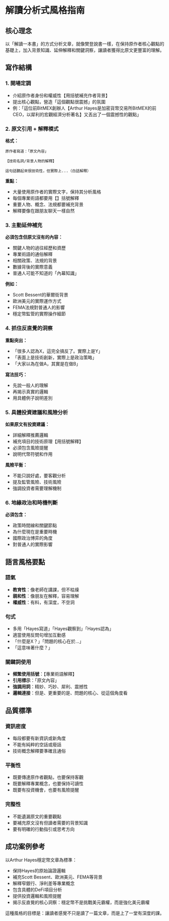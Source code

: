 # 解讀分析式風格指南

## 核心理念

以「解讀一本書」的方式分析文章，就像樊登說書一樣，在保持原作者核心觀點的基礎上，加入背景知識、延伸解釋和關鍵洞察，讓讀者獲得比原文更豐富的理解。

## 寫作結構

### 1. 開場定調

- 介紹原作者身份和權威性【用括號補充作者背景】
- 提出核心觀點，營造「這個觀點很震撼」的氛圍
- 例：「這位前BitMEX創辦人【Arthur Hayes是加密貨幣交易所BitMEX的前CEO，以犀利的宏觀經濟分析著名】又丟出了一個震撼性的觀點」

### 2. 原文引用 + 解釋模式

**格式：**

```
原作者寫道：「原文內容」

【技術名詞/背景人物的解釋】

這句話聽起來很技術性，但實際上...（白話解釋）
```

**重點：**

- 大量使用原作者的實際文字，保持其分析風格
- 每個專業術語都要用【】括號解釋
- 重要人物、概念、法規都要補充背景
- 解釋要像在跟朋友聊天一樣自然

### 3. 主動延伸補充

**必須包含但原文沒有的內容：**

- 關鍵人物的過往經歷和資歷
- 專業術語的通俗解釋
- 相關政策、法規的背景
- 數據背後的實際意義
- 普通人可能不知道的「內幕知識」

**例如：**

- Scott Bessent的華爾街背景
- 歐洲美元的實際運作方式
- FEMA法規對普通人的影響
- 穩定幣監管的實際操作細節

### 4. 抓住反直覺的洞察

**重點突出：**

- 「很多人認為X，這完全搞反了。實際上是Y」
- 「表面上是技術創新，實際上是政治策略」
- 「大家以為在做A，其實是在做B」

**寫法技巧：**

- 先說一般人的理解
- 再揭示真實的邏輯
- 用具體例子說明差別

### 5. 具體投資建議和風險分析

**如果原文有投資建議：**

- 詳細解釋推薦邏輯
- 補充項目的技術原理【用括號解釋】
- 必須包含風險提醒
- 說明代幣符號和作用

**風險平衡：**

- 不能只說好處，要客觀分析
- 提及監管風險、技術風險
- 強調投資者需要理解機制

### 6. 地緣政治和時機判斷

**必須包含：**

- 政策時間線和關鍵節點
- 為什麼現在是重要時機
- 國際政治博弈的角度
- 對普通人的實際影響

## 語言風格要點

### 語氣

- **教育性**：像老師在講課，但不枯燥
- **親和性**：像朋友在解釋，容易理解
- **權威性**：有料，有深度，不空洞

### 句式

- 多用「Hayes寫道」「Hayes觀察到」「Hayes認為」
- 適當使用反問句增加互動感
- 「什麼是X？」「問題的核心在於...」
- 「這意味著什麼？」

### 關鍵詞使用

- **頻繁使用括號**：【專業術語解釋】
- **引用標示**：「原文內容」
- **強調用詞**：精妙、巧妙、犀利、震撼性
- **邏輯連接**：但是、更重要的是、問題的核心、從這個角度看

## 品質標準

### 資訊密度

- 每段都要有新資訊或新角度
- 不能有純粹的空話或廢話
- 技術概念解釋要準確且通俗

### 平衡性

- 既要傳達原作者觀點，也要保持客觀
- 既要解釋專業概念，也要保持可讀性
- 既要有投資機會，也要有風險提醒

### 完整性

- 不能遺漏原文的重要觀點
- 要補充原文沒有但讀者需要的背景知識
- 要有明確的行動指引或思考方向

## 成功案例參考

以Arthur Hayes穩定幣文章為標準：

- 保持Hayes的原始論證邏輯
- 補充Scott Bessent、歐洲美元、FEMA等背景
- 解釋窄銀行、淨利差等專業概念
- 包含具體的DeFi項目分析
- 提供投資邏輯和風險提醒
- 揭示反直覺的核心洞察：穩定幣不是挑戰美元霸權，而是強化美元霸權

這種風格的目標是：讓讀者感覺不只是讀了一篇文章，而是上了一堂有深度的課。
